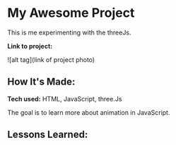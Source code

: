 # My Awesome Project
This is me experimenting with the threeJs.

**Link to project:** 

![alt tag](link of project photo)

## How It's Made:

**Tech used:** HTML, JavaScript, three.Js

The goal is to learn more about animation in JavaScript.


## Lessons Learned:

